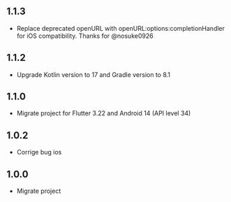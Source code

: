 ## 1.1.3
* Replace deprecated openURL with openURL:options:completionHandler for iOS compatibility. Thanks for @nosuke0926

## 1.1.2

* Upgrade Kotlin version to 17 and Gradle version to 8.1

## 1.1.0

* Migrate project for Flutter 3.22 and Android 14 (API level 34)

## 1.0.2

* Corrige bug ios

## 1.0.0

* Migrate project